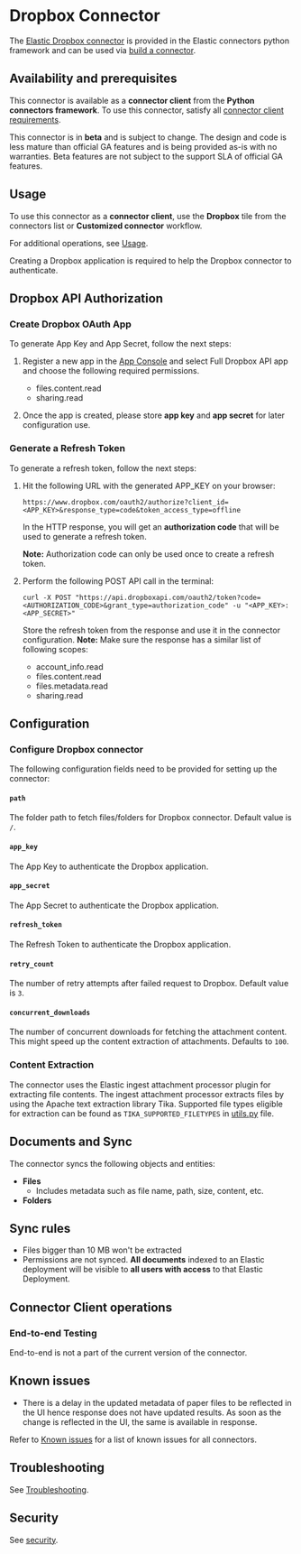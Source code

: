 # Dropbox Connector

The [Elastic Dropbox connector](../connectors/sources/dropbox.py) is provided in the Elastic connectors python framework and can be used via [build a connector](https://www.elastic.co/guide/en/enterprise-search/current/build-connector.html).

## Availability and prerequisites

This connector is available as a **connector client** from the **Python connectors framework**. To use this connector, satisfy all [connector client requirements](https://www.elastic.co/guide/en/enterprise-search/master/build-connector.html).

This connector is in **beta** and is subject to change. The design and code is less mature than official GA features and is being provided as-is with no warranties. Beta features are not subject to the support SLA of official GA features.

## Usage

To use this connector as a **connector client**, use the **Dropbox** tile from the connectors list or **Customized connector** workflow.

For additional operations, see [Usage](https://www.elastic.co/guide/en/enterprise-search/master/connectors-usage.html).

Creating a Dropbox application is required to help the Dropbox connector to authenticate.

## Dropbox API Authorization

### Create Dropbox OAuth App

To generate App Key and App Secret, follow the next steps:
1. Register a new app in the [App Console](https://www.dropbox.com/developers/apps) and select Full Dropbox API app and choose the following required permissions.
    - files.content.read
    - sharing.read

2. Once the app is created, please store **app key** and **app secret** for later configuration use.

### Generate a Refresh Token

To generate a refresh token, follow the next steps:
1. Hit the following URL with the generated APP_KEY on your browser:
    ```shell
    https://www.dropbox.com/oauth2/authorize?client_id=<APP_KEY>&response_type=code&token_access_type=offline
    ```
    
    In the HTTP response, you will get an **authorization code** that will be used to generate a refresh token.

    **Note:** Authorization code can only be used once to create a refresh token.

2. Perform the following POST API call in the terminal:
    ```shell
    curl -X POST "https://api.dropboxapi.com/oauth2/token?code=<AUTHORIZATION_CODE>&grant_type=authorization_code" -u "<APP_KEY>:<APP_SECRET>"
    ```
    Store the refresh token from the response and use it in the connector configuration.
    **Note:** Make sure the response has a similar list of following scopes:
    - account_info.read
    - files.content.read
    - files.metadata.read
    - sharing.read

## Configuration

### Configure Dropbox connector

The following configuration fields need to be provided for setting up the connector:

#### `path`

The folder path to fetch files/folders for Dropbox connector. Default value is `/`.

#### `app_key`

The App Key to authenticate the Dropbox application.

#### `app_secret`

The App Secret to authenticate the Dropbox application.

#### `refresh_token`

The Refresh Token to authenticate the Dropbox application.

#### `retry_count`

The number of retry attempts after failed request to Dropbox. Default value is `3`.

#### `concurrent_downloads`

The number of concurrent downloads for fetching the attachment content. This might speed up the content extraction of attachments. Defaults to `100`.

### Content Extraction

The connector uses the Elastic ingest attachment processor plugin for extracting file contents. The ingest attachment processor extracts files by using the Apache text extraction library Tika. Supported file types eligible for extraction can be found as `TIKA_SUPPORTED_FILETYPES` in [utils.py](../connectors/utils.py) file.

## Documents and Sync

The connector syncs the following objects and entities:
- **Files**
    - Includes metadata such as file name, path, size, content, etc.
- **Folders**

## Sync rules

- Files bigger than 10 MB won't be extracted
- Permissions are not synced. **All documents** indexed to an Elastic deployment will be visible to **all users with access** to that Elastic Deployment.

## Connector Client operations

### End-to-end Testing

End-to-end is not a part of the current version of the connector.

## Known issues

- There is a delay in the updated metadata of paper files to be reflected in the UI hence response does not have updated results. As soon as the change is reflected in the UI, the same is available in response.

Refer to [Known issues](https://www.elastic.co/guide/en/enterprise-search/master/connectors-known-issues.html) for a list of known issues for all connectors.

## Troubleshooting

See [Troubleshooting](https://www.elastic.co/guide/en/enterprise-search/master/connectors-troubleshooting.html).

## Security

See [security](https://www.elastic.co/guide/en/enterprise-search/master/connectors-security.html).

